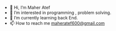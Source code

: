 - 👋 Hi, I’m Maher Atef
- 👀 I’m interested in programming , problem solving.
- 🌱 I’m currently learning back End.
- 📫 How to reach me maheratef600@gmail.com
<!---
maheratef74/maheratef74 is a ✨ special ✨ repository because its `README.md` (this file) appears on your GitHub profile.
You can click the Preview link to take a look at your changes.
--->
